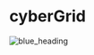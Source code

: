 # cyberGrid
![blue_heading](https://github.com/atharva20-coder/cyberGrid/assets/69634375/525b0508-60f1-48d6-8f93-40e26f5151b6)

